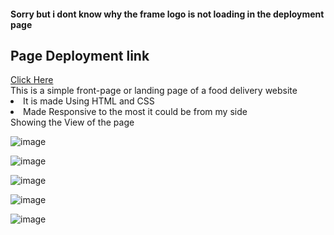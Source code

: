 <h4>Sorry but i dont know why the frame logo is not loading in the deployment page</h4>
<h2>Page Deployment link</h2>
<a href="https://ss9324558.github.io/Food_Deliver/">Click Here</a> <br>
This is a simple front-page or landing page of a food delivery website
<li>It is made Using HTML and CSS</li> 
<li>Made Responsive to the most it could be from my side</li>
Showing the View of the page

![image](https://github.com/ss9324558/Food_Deliver/assets/115810209/76f776fd-8df9-4edf-9ee7-2f74fa6ea4c4)


![image](https://github.com/ss9324558/Food_Deliver/assets/115810209/d97d3e7b-d3c4-4438-bd73-3bcfa0997cfb)



![image](https://github.com/ss9324558/Food_Deliver/assets/115810209/81914cc3-fdbd-4af9-a419-73ff09469d06)


![image](https://github.com/ss9324558/Food_Deliver/assets/115810209/48b73e10-c4bc-4c4c-8772-f643471afb77)


![image](https://github.com/ss9324558/Food_Deliver/assets/115810209/bf51b6e8-8c7d-4563-99d2-77fe41aa4741)
